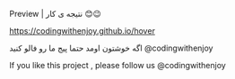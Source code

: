 Preview | نتیجه ی کار 😊😉

https://codingwithenjoy.github.io/hover

اگه خوشتون اومد حتما پیج ما رو فالو کنید @codingwithenjoy

If you like this project , please follow us @codingwithenjoy
